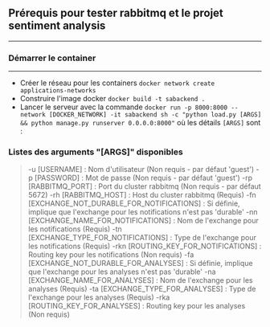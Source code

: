## Prérequis pour tester rabbitmq et le projet sentiment analysis

---

### Démarrer le container

---

- Créer le réseau pour les containers `docker network create applications-networks`
- Construire l'image docker `docker build -t sabackend .`
- Lancer le serveur avec la commande `docker run -p 8000:8000 --network [DOCKER_NETWORK] -it sabackend sh -c "python load.py [ARGS] && python manage.py runserver 0.0.0.0:8000"` où les détails `[ARGS]` sont :

### Listes des arguments "[ARGS]" disponibles

> -u [USERNAME] : Nom d'utilisateur (Non requis - par défaut 'guest')
> -p [PASSWORD] : Mot de passe (Non requis - par défaut 'guest')
> -rp [RABBITMQ_PORT] : Port du cluster rabbitmq  (Non requis - par défaut 5672)
> -rh [RABBITMQ_HOST] : Host du cluster rabbitmq (Requis)
> -fn [EXCHANGE_NOT_DURABLE_FOR_NOTIFICATIONS] : Si définie, implique que l'exchange pour les notifications n'est pas 'durable'
> -nn [EXCHANGE_NAME_FOR_NOTIFICATIONS] : Nom de l'exchange pour les notifications (Requis)
> -tn [EXCHANGE_TYPE_FOR_NOTIFICATIONS] : Type de l'exchange pour les notifications (Requis)
> -rkn [ROUTING_KEY_FOR_NOTIFICATIONS] : Routing key pour les notifications (Non requis)
> -fa [EXCHANGE_NOT_DURABLE_FOR_ANALYSES] : Si définie, implique que l'exchange pour les analyses n'est pas 'durable'
> -na [EXCHANGE_NAME_FOR_ANALYSES] : Nom de l'exchange pour les analyses (Requis)
> -ta [EXCHANGE_TYPE_FOR_ANALYSES] : Type de l'exchange pour les analyses (Requis)
> -rka [ROUTING_KEY_FOR_ANALYSES] : Routing key pour les analyses (Non requis)
